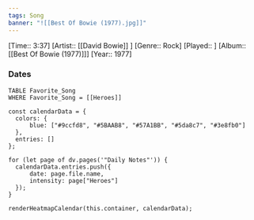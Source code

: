 ```yaml
---
tags: Song  
banner: "![[Best Of Bowie (1977).jpg]]"
---
```

[Time:: 3:37]
[Artist:: [[David Bowie]] ]
[Genre:: Rock]
[Played:: ]
[Album:: [[Best Of Bowie (1977)]]]
[Year:: 1977]
### Dates
````dataview
TABLE Favorite_Song
WHERE Favorite_Song = [[Heroes]]
````
  ```dataviewjs
const calendarData = { 
	colors: { 
		blue: ["#9ccfd8", "#5BAAB8", "#57A1BB", "#5da8c7", "#3e8fb0"] 
	}, 
	entries: [] 
}; 

for (let page of dv.pages('"Daily Notes"')) { 
	calendarData.entries.push({ 
		date: page.file.name, 
		intensity: page["Heroes"]
	}); 
} 

renderHeatmapCalendar(this.container, calendarData);
```
